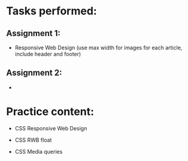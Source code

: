 # Tasks performed:
## Assignment 1:

- Responsive Web Design (use max width for images for each article,
  include header and footer)


## Assignment 2:

- 

# Practice content:

- CSS Responsive Web Design

- CSS RWB float

- CSS Media queries
